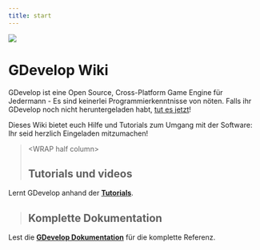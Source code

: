 ```yaml
---
title: start
---
```

![](/logocompleteeffecttranparent400x100.png)

# GDevelop Wiki

GDevelop ist eine Open Source, Cross-Platform Game Engine für Jedermann - Es sind keinerlei Programmierkenntnisse von nöten. Falls ihr GDevelop noch nicht heruntergeladen habt, [tut es jetzt](http://www.compilgames.net)!

Dieses Wiki bietet euch Hilfe und Tutorials zum Umgang mit der Software: Ihr seid herzlich Eingeladen mitzumachen!

>  \<WRAP half column\>
> 
> ## Tutorials und videos
> 
Lernt GDevelop anhand der **[Tutorials](/de/gdevelop/tutorials)**. 

> 
> 
> ## Komplette Dokumentation
> 
Lest die **[GDevelop Dokumentation](/gdevelop/documentation)** für die komplette Referenz.    
  
  
